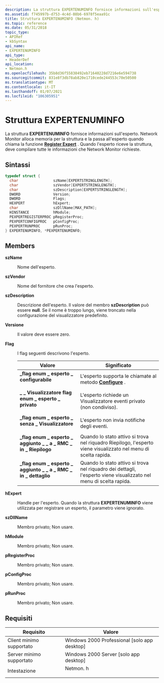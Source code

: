 ```yaml
---
description: La struttura EXPERTENUMINFO fornisce informazioni sull'esperto.
ms.assetid: f745997b-d753-4c4d-88b6-6978f5eaa91c
title: Struttura EXPERTENUMINFO (Netmon. h)
ms.topic: reference
ms.date: 05/31/2018
topic_type:
- APIRef
- kbSyntax
api_name:
- EXPERTENUMINFO
api_type:
- HeaderDef
api_location:
- Netmon.h
ms.openlocfilehash: 35b8d36f55838492eb71640228d7216e6e594738
ms.sourcegitcommit: 831e8f3db78ab820e1710cede244553c70e50500
ms.translationtype: MT
ms.contentlocale: it-IT
ms.lasthandoff: 01/07/2021
ms.locfileid: "106305951"
---
```

# <a name="expertenuminfo-structure"></a>Struttura EXPERTENUMINFO

La struttura **EXPERTENUMINFO** fornisce informazioni sull'esperto. Network Monitor alloca memoria per la struttura e la passa all'esperto quando chiama la funzione [**Register Expert**](register-expert.md) . Quando l'esperto riceve la struttura, deve compilare tutte le informazioni che Network Monitor richieste.

## <a name="syntax"></a>Sintassi


```C++
typedef struct {
  char                szName[EXPERTSTRINGLENGTH];
  char                szVendor[EXPERTSTRINGLENGTH];
  char                szDescription[EXPERTSTRINGLENGTH];
  DWORD               Version;
  DWORD               Flags;
  HEXPERT             hExpert;
  char                szDllName[MAX_PATH];
  HINSTANCE           hModule;
  PEXPERTREGISTERPROC pRegisterProc;
  PEXPERTCONFIGPROC   pConfigProc;
  PEXPERTRUNPROC      pRunProc;
} EXPERTENUMINFO, *PEXPERTENUMINFO;
```



## <a name="members"></a>Members

<dl> <dt>

**szName**
</dt> <dd>

Nome dell'esperto.

</dd> <dt>

**szVendor**
</dt> <dd>

Nome del fornitore che crea l'esperto.

</dd> <dt>

**szDescription**
</dt> <dd>

Descrizione dell'esperto. Il valore del membro **szDescription** può essere **null**. Se il nome è troppo lungo, viene troncato nella configurazione del visualizzatore predefinito.

</dd> <dt>

**Versione**
</dt> <dd>

Il valore deve essere zero.

</dd> <dt>

**Flag**
</dt> <dd>

I flag seguenti descrivono l'esperto.



| Valore                                                                                                                                                                                                                                                    | Significato                                                                                    |
|----------------------------------------------------------------------------------------------------------------------------------------------------------------------------------------------------------------------------------------------------------|--------------------------------------------------------------------------------------------|
| <span id="EXPERT_ENUM_FLAG_CONFIGURABLE"></span><span id="expert_enum_flag_configurable"></span><dl> <dt>**\_flag enum \_ esperto \_ configurabile**</dt> </dl>                                          | L'esperto supporta le chiamate al metodo [**Configure**](configure.md) . <br/>        |
| <span id="EXPERT_ENUM_FLAG_VIEWER_PRIVATE"></span><span id="expert_enum_flag_viewer_private"></span><dl> <dt>**\_ \_ Visualizzatore flag enum \_ esperto \_ privato**</dt> </dl>                                   | L'esperto richiede un Visualizzatore eventi privato (non condiviso). <br/>                       |
| <span id="EXPERT_ENUM_FLAG_NO_VIEWER"></span><span id="expert_enum_flag_no_viewer"></span><dl> <dt>**\_flag enum \_ esperto \_ senza \_ Visualizzatore**</dt> </dl>                                                  | L'esperto non invia notifiche degli eventi. <br/>                                  |
| <span id="EXPERT_ENUM_FLAG_ADD_ME_TO_RMC_IN_SUMMARY"></span><span id="expert_enum_flag_add_me_to_rmc_in_summary"></span><dl> <dt>**\_flag enum \_ esperto \_ aggiunto \_ \_ a \_ RMC \_ in \_ Riepilogo**</dt> </dl> | Quando lo stato attivo si trova nel riquadro Riepilogo, l'esperto viene visualizzato nel menu di scelta rapida. <br/> |
| <span id="EXPERT_ENUM_FLAG_ADD_ME_TO_RMC_IN_DETAIL"></span><span id="expert_enum_flag_add_me_to_rmc_in_detail"></span><dl> <dt>**\_flag enum \_ esperto \_ aggiunto \_ \_ a \_ RMC \_ in \_ dettaglio**</dt> </dl>    | Quando lo stato attivo si trova nel riquadro dei dettagli, l'esperto viene visualizzato nel menu di scelta rapida. <br/>  |



 

</dd> <dt>

**hExpert**
</dt> <dd>

Handle per l'esperto. Quando la struttura **EXPERTENUMINFO** viene utilizzata per registrare un esperto, il parametro viene ignorato.

</dd> <dt>

**szDllName**
</dt> <dd>

Membro privato; Non usare.

</dd> <dt>

**hModule**
</dt> <dd>

Membro privato; Non usare.

</dd> <dt>

**pRegisterProc**
</dt> <dd>

Membro privato; Non usare.

</dd> <dt>

**pConfigProc**
</dt> <dd>

Membro privato; Non usare.

</dd> <dt>

**pRunProc**
</dt> <dd>

Membro privato; Non usare.

</dd> </dl>

## <a name="requirements"></a>Requisiti



| Requisito | Valore |
|-------------------------------------|-------------------------------------------------------------------------------------|
| Client minimo supportato<br/> | Windows 2000 Professional \[solo app desktop\]<br/>                          |
| Server minimo supportato<br/> | Windows 2000 Server \[solo app desktop\]<br/>                                |
| Intestazione<br/>                   | <dl> <dt>Netmon. h</dt> </dl> |



 

 




